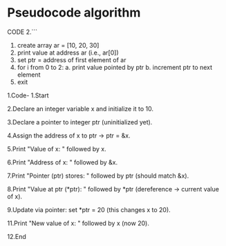 # Pseudocode algorithm

CODE 2.```
1. create array ar = [10, 20, 30]
2. print value at address ar (i.e., ar[0])
3. set ptr = address of first element of ar
4. for i from 0 to 2:
     a. print value pointed by ptr
     b. increment ptr to next element
5. exit

1.Code-
1.Start

2.Declare an integer variable x and initialize it to 10.

3.Declare a pointer to integer ptr (uninitialized yet).

4.Assign the address of x to ptr → ptr = &x.

5.Print "Value of x: " followed by x.

6.Print "Address of x: " followed by &x.

7.Print "Pointer (ptr) stores: " followed by ptr (should match &x).

8.Print "Value at ptr (*ptr): " followed by *ptr (dereference → current value of x).

9.Update via pointer: set *ptr = 20 (this changes x to 20).

11.Print "New value of x: " followed by x (now 20).

12.End
